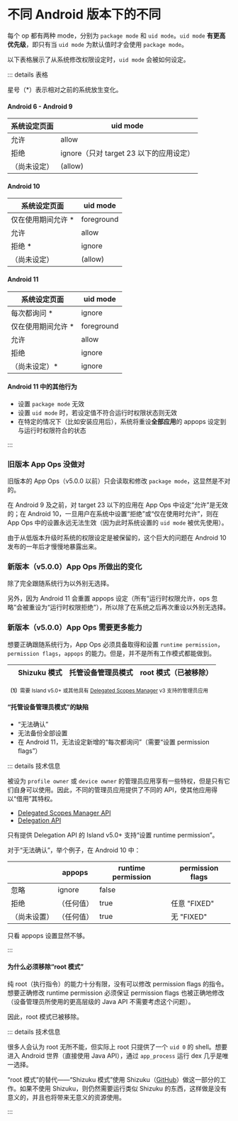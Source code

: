 # 不同 Android 版本下的不同

每个 op 都有两种 mode，分别为 `package mode` 和 `uid mode`。`uid mode` **有更高优先级**，即只有当 `uid mode` 为默认值时才会使用 `package mode`。

以下表格展示了从系统修改权限设定时，`uid mode` 会被如何设定。

::: details 表格
<p>

星号（*）表示相对之前的系统放生变化。

#### Android 6 - Android 9
| 系统设定页面 | uid mode                                |
|--------------|-----------------------------------------|
| 允许         | allow                                   |
| 拒绝         | ignore（只对 target 23 以下的应用设定） |
| （尚未设定） | (allow)                                 |

#### Android 10

| 系统设定页面       | uid mode   |
|--------------------|------------|
| 仅在使用期间允许 * | foreground |
| 允许               | allow      |
| 拒绝 *             | ignore     |
| （尚未设定）       | (allow)    |

#### Android 11

| 系统设定页面       | uid mode   |
|--------------------|------------|
| 每次都询问 *       | ignore     |
| 仅在使用期间允许 * | foreground |
| 允许               | allow      |
| 拒绝               | ignore     |
| （尚未设定）*      | ignore     |

#### Android 11 中的其他行为

* 设置 `package mode` 无效
* 设置 `uid mode` 时，若设定值不符合运行时权限状态则无效
* 在特定的情况下（比如安装应用后），系统将重设**全部应用**的 appops 设定到与运行时权限符合的状态

:::

### 旧版本 App Ops 没做对

旧版本的 App Ops（v5.0.0 以前）只会读取和修改 `package mode`，这显然是不对的。

在 Android 9 及之前，对 target 23 以下的应用在 App Ops 中设定“允许”是无效的；在 Android 10，一旦用户在系统中设置“拒绝”或“仅在使用时允许”，则在 App Ops 中的设置永远无法生效（因为此时系统设置的 `uid mode` 被优先使用）。

由于从低版本升级时系统的权限设定是被保留的，这个巨大的问题在 Android 10 发布的一年后才慢慢地暴露出来。

### 新版本（v5.0.0）App Ops 所做出的变化

除了完全跟随系统行为以外别无选择。

另外，因为 Android 11 会重置 appops 设定（所有“运行时权限允许，ops 忽略”会被重设为“运行时权限拒绝”），所以除了在系统之后再次重设以外别无选择。

### 新版本（v5.0.0）App Ops 需要更多能力

想要正确跟随系统行为，App Ops 必须具备取得和设置 `runtime permission`，`permission flags`，`appops` 的能力。但是，并不是所有工作模式都能做到。

|                    | Shizuku 模式 | 托管设备管理员模式           | root 模式（已被移除） |
|--------------------|--------------|------------------------------|----------------------

<sub><b>〔1〕</b>需要 Island v5.0+ 或其他具有 [Delegated Scopes Manager](https://github.com/heruoxin/Delegated-Scopes-Manager) v3 支持的管理员应用</sub>

#### “托管设备管理员模式”的缺陷

* “无法确认”
* 无法备份全部设置
* 在 Android 11，无法设定新增的“每次都询问”（需要“设置 permission flags”）

::: details 技术信息

被设为 `profile owner` 或 `device owner` 的管理员应用享有一些特权，但是只有它们自身可以使用。因此，不同的管理员应用提供了不同的 API，使其他应用得以“借用”其特权。

* [Delegated Scopes Manager API](https://github.com/heruoxin/Delegated-Scopes-Manager)
* [Delegation API](https://island.oasisfeng.com/api)

只有提供 Delegation API 的 Island v5.0+ 支持“设置 runtime permission”。

对于“无法确认”，举个例子，在 Android 10 中：

|              | appops     | runtime permission | permission flags |
|--------------|------------|--------------------|------------------|
| 忽略         | ignore     | false           |                  |
| 拒绝         | （任何值） | true            | 任意 "FIXED"     |
| （尚未设置） | （任何值） | true              | 无 "FIXED"       |

只看 appops 设置显然不够。

:::

#### 为什么必须移除“root 模式”

纯 root（执行指令）的能力十分有限，没有可以修改 permission flags 的指令。想要正确修改 runtime permission 必须保证 permission flags 也被正确地修改（设备管理员所使用的更高层级的 Java API 不需要考虑这个问题）。

因此，root 模式已被移除。

::: details 技术信息

很多人会认为 root 无所不能，但实际上 root 只提供了一个 `uid 0` 的 shell。想要进入 Android 世界（直接使用 Java API），通过 `app_process` 运行 dex 几乎是唯一选择。

“root 模式”的替代——“Shizuku 模式”使用 Shizuku（[GitHub](https://github.com/hector90/Shizuku)）做这一部分的工作。如果不使用 Shizuku，则仍然需要运行类似 Shizuku 的东西，这样做是没有意义的，并且也将带来无意义的资源使用。

:::
